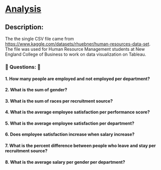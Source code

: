 # [Analysis](https://github.com/TyreqPW/DA_Portfolio/blob/main/Portfolio1/Project1Analysis.md)

## Description:
The the single CSV file came from https://www.kaggle.com/datasets/rhuebner/human-resources-data-set.
The file was used for Human Resource Management students at New England College of Business to
work on data visualization on Tableau.

### :pushpin: Questions: :pushpin:
#### 1. How many people are employed and not employed per department?
#### 2. What is the sum of gender?
#### 3. What is the sum of races per recruitment source?
#### 4. What is the average employee satisfaction per performance score?
#### 5. What is the average employee satisfaction per department?
#### 6. Does employee satisfaction increase when salary increase?
#### 7. What is the percent difference between people who leave and stay per recruitment source?
#### 8. What is the average salary per gender per department?
